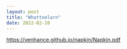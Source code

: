 ```yaml
---
layout: post
title: "Whattoelarn"
date: 2022-02-10
---
```


https://venhance.github.io/napkin/Napkin.pdf
